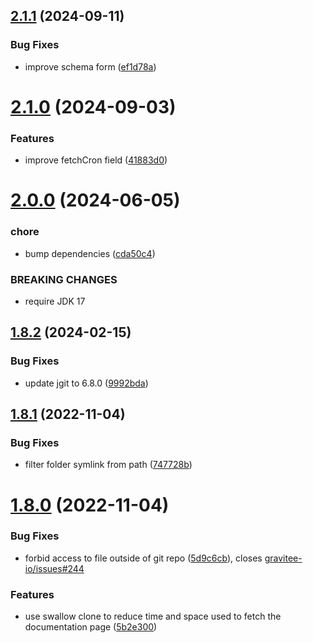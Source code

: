 ## [2.1.1](https://github.com/gravitee-io/gravitee-fetcher-git/compare/2.1.0...2.1.1) (2024-09-11)


### Bug Fixes

* improve schema form ([ef1d78a](https://github.com/gravitee-io/gravitee-fetcher-git/commit/ef1d78a9dd9db49ee5bf65962b7351255c3128cf))

# [2.1.0](https://github.com/gravitee-io/gravitee-fetcher-git/compare/2.0.0...2.1.0) (2024-09-03)


### Features

* improve fetchCron field ([41883d0](https://github.com/gravitee-io/gravitee-fetcher-git/commit/41883d0c6d009d928ae1da77bdf317a288c1f087))

# [2.0.0](https://github.com/gravitee-io/gravitee-fetcher-git/compare/1.8.2...2.0.0) (2024-06-05)


### chore

* bump dependencies ([cda50c4](https://github.com/gravitee-io/gravitee-fetcher-git/commit/cda50c4427be5bc48198c0e88a47ce56ff819d48))


### BREAKING CHANGES

* require JDK 17

## [1.8.2](https://github.com/gravitee-io/gravitee-fetcher-git/compare/1.8.1...1.8.2) (2024-02-15)


### Bug Fixes

* update jgit to 6.8.0 ([9992bda](https://github.com/gravitee-io/gravitee-fetcher-git/commit/9992bdadd671e7b2bad4e836896d1e9871aca08a))

## [1.8.1](https://github.com/gravitee-io/gravitee-fetcher-git/compare/1.8.0...1.8.1) (2022-11-04)


### Bug Fixes

* filter folder symlink from path ([747728b](https://github.com/gravitee-io/gravitee-fetcher-git/commit/747728bd29a2039c0745634c3b51aec4bf939b90))

# [1.8.0](https://github.com/gravitee-io/gravitee-fetcher-git/compare/1.7.0...1.8.0) (2022-11-04)


### Bug Fixes

* forbid access to file outside of git repo ([5d9c6cb](https://github.com/gravitee-io/gravitee-fetcher-git/commit/5d9c6cbfd856ce0d391a3f8a0dee2dddc2e8e674)), closes [gravitee-io/issues#244](https://github.com/gravitee-io/issues/issues/244)


### Features

* use swallow clone to reduce time and space used to fetch the documentation page ([5b2e300](https://github.com/gravitee-io/gravitee-fetcher-git/commit/5b2e30084cd78c3d1f1baaa78406d7efa1870c14))
